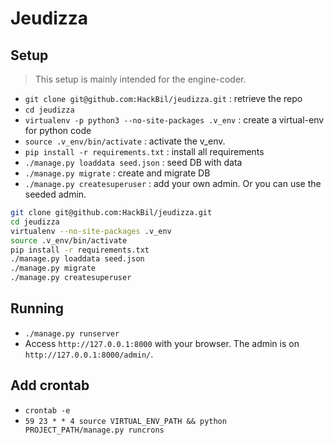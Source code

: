 Jeudizza
========

Setup 
-----
> This setup is mainly intended for the engine-coder.

* `git clone git@github.com:HackBil/jeudizza.git` : retrieve the repo
* `cd jeudizza`
* `virtualenv -p python3 --no-site-packages .v_env` : create a virtual-env for python code
* `source .v_env/bin/activate` : activate the v_env.
* `pip install -r requirements.txt` : install all requirements
* `./manage.py loaddata seed.json` : seed DB with data
* `./manage.py migrate` : create and migrate DB
* `./manage.py createsuperuser` : add your own admin. Or you can use the seeded admin.

```sh
git clone git@github.com:HackBil/jeudizza.git
cd jeudizza
virtualenv --no-site-packages .v_env
source .v_env/bin/activate
pip install -r requirements.txt
./manage.py loaddata seed.json
./manage.py migrate
./manage.py createsuperuser
```

Running
-------
* `./manage.py runserver`
* Access `http://127.0.0.1:8000` with your browser. The admin is on `http://127.0.0.1:8000/admin/`.


Add crontab
--------
* `crontab -e`
* `59 23 * * 4 source VIRTUAL_ENV_PATH && python PROJECT_PATH/manage.py runcrons`
